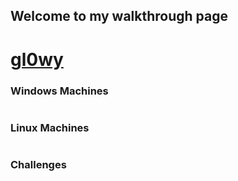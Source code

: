 ## Welcome to my walkthrough page 
# [gl0wy](https://app.hackthebox.com/profile/216556)


### Windows Machines
```markdown

```

### Linux Machines
```markdown

```

### Challenges
```markdown

```
